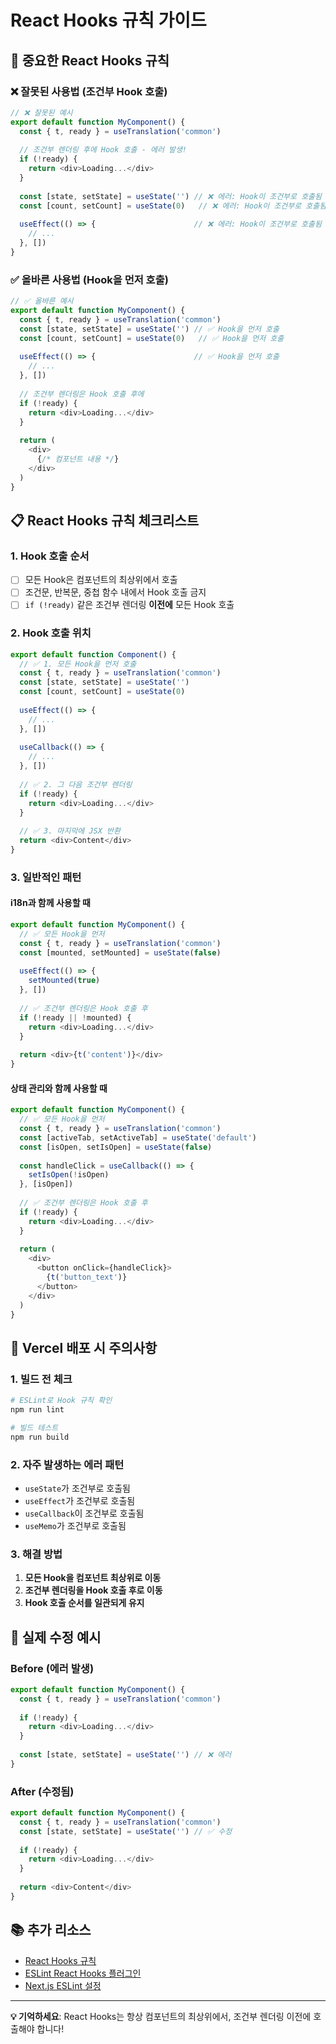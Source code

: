 # React Hooks 규칙 가이드

## 🚨 중요한 React Hooks 규칙

### ❌ 잘못된 사용법 (조건부 Hook 호출)

```javascript
// ❌ 잘못된 예시
export default function MyComponent() {
  const { t, ready } = useTranslation('common')
  
  // 조건부 렌더링 후에 Hook 호출 - 에러 발생!
  if (!ready) {
    return <div>Loading...</div>
  }
  
  const [state, setState] = useState('') // ❌ 에러: Hook이 조건부로 호출됨
  const [count, setCount] = useState(0)   // ❌ 에러: Hook이 조건부로 호출됨
  
  useEffect(() => {                      // ❌ 에러: Hook이 조건부로 호출됨
    // ...
  }, [])
}
```

### ✅ 올바른 사용법 (Hook을 먼저 호출)

```javascript
// ✅ 올바른 예시
export default function MyComponent() {
  const { t, ready } = useTranslation('common')
  const [state, setState] = useState('') // ✅ Hook을 먼저 호출
  const [count, setCount] = useState(0)   // ✅ Hook을 먼저 호출
  
  useEffect(() => {                      // ✅ Hook을 먼저 호출
    // ...
  }, [])
  
  // 조건부 렌더링은 Hook 호출 후에
  if (!ready) {
    return <div>Loading...</div>
  }
  
  return (
    <div>
      {/* 컴포넌트 내용 */}
    </div>
  )
}
```

## 📋 React Hooks 규칙 체크리스트

### 1. Hook 호출 순서
- [ ] 모든 Hook은 컴포넌트의 최상위에서 호출
- [ ] 조건문, 반복문, 중첩 함수 내에서 Hook 호출 금지
- [ ] `if (!ready)` 같은 조건부 렌더링 **이전에** 모든 Hook 호출

### 2. Hook 호출 위치
```javascript
export default function Component() {
  // ✅ 1. 모든 Hook을 먼저 호출
  const { t, ready } = useTranslation('common')
  const [state, setState] = useState('')
  const [count, setCount] = useState(0)
  
  useEffect(() => {
    // ...
  }, [])
  
  useCallback(() => {
    // ...
  }, [])
  
  // ✅ 2. 그 다음 조건부 렌더링
  if (!ready) {
    return <div>Loading...</div>
  }
  
  // ✅ 3. 마지막에 JSX 반환
  return <div>Content</div>
}
```

### 3. 일반적인 패턴

#### i18n과 함께 사용할 때
```javascript
export default function MyComponent() {
  // ✅ 모든 Hook을 먼저
  const { t, ready } = useTranslation('common')
  const [mounted, setMounted] = useState(false)
  
  useEffect(() => {
    setMounted(true)
  }, [])
  
  // ✅ 조건부 렌더링은 Hook 호출 후
  if (!ready || !mounted) {
    return <div>Loading...</div>
  }
  
  return <div>{t('content')}</div>
}
```

#### 상태 관리와 함께 사용할 때
```javascript
export default function MyComponent() {
  // ✅ 모든 Hook을 먼저
  const { t, ready } = useTranslation('common')
  const [activeTab, setActiveTab] = useState('default')
  const [isOpen, setIsOpen] = useState(false)
  
  const handleClick = useCallback(() => {
    setIsOpen(!isOpen)
  }, [isOpen])
  
  // ✅ 조건부 렌더링은 Hook 호출 후
  if (!ready) {
    return <div>Loading...</div>
  }
  
  return (
    <div>
      <button onClick={handleClick}>
        {t('button_text')}
      </button>
    </div>
  )
}
```

## 🔧 Vercel 배포 시 주의사항

### 1. 빌드 전 체크
```bash
# ESLint로 Hook 규칙 확인
npm run lint

# 빌드 테스트
npm run build
```

### 2. 자주 발생하는 에러 패턴
- `useState`가 조건부로 호출됨
- `useEffect`가 조건부로 호출됨
- `useCallback`이 조건부로 호출됨
- `useMemo`가 조건부로 호출됨

### 3. 해결 방법
1. **모든 Hook을 컴포넌트 최상위로 이동**
2. **조건부 렌더링을 Hook 호출 후로 이동**
3. **Hook 호출 순서를 일관되게 유지**

## 🎯 실제 수정 예시

### Before (에러 발생)
```javascript
export default function MyComponent() {
  const { t, ready } = useTranslation('common')
  
  if (!ready) {
    return <div>Loading...</div>
  }
  
  const [state, setState] = useState('') // ❌ 에러
}
```

### After (수정됨)
```javascript
export default function MyComponent() {
  const { t, ready } = useTranslation('common')
  const [state, setState] = useState('') // ✅ 수정
  
  if (!ready) {
    return <div>Loading...</div>
  }
  
  return <div>Content</div>
}
```

## 📚 추가 리소스

- [React Hooks 규칙](https://react.dev/warnings/invalid-hook-call-warning)
- [ESLint React Hooks 플러그인](https://www.npmjs.com/package/eslint-plugin-react-hooks)
- [Next.js ESLint 설정](https://nextjs.org/docs/app/api-reference/config/eslint)

---

**💡 기억하세요**: React Hooks는 항상 컴포넌트의 최상위에서, 조건부 렌더링 이전에 호출해야 합니다!